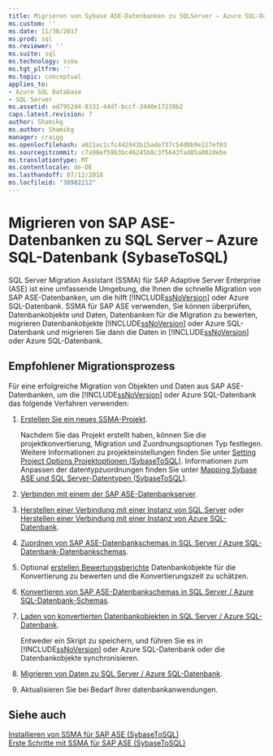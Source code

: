 ```yaml
---
title: Migrieren von Sybase ASE-Datenbanken zu SQLServer – Azure SQL-Datenbank | Microsoft-Dokumentation
ms.custom: ''
ms.date: 11/30/2017
ms.prod: sql
ms.reviewer: ''
ms.suite: sql
ms.technology: ssma
ms.tgt_pltfrm: ''
ms.topic: conceptual
applies_to:
- Azure SQL Database
- SQL Server
ms.assetid: ed7952d4-8331-44d7-bccf-3440e17238b2
caps.latest.revision: 7
author: Shamikg
ms.author: Shamikg
manager: craigg
ms.openlocfilehash: a021ac1cfc442943b15ade737c54d0b9e227ef03
ms.sourcegitcommit: c7a98ef59b3bc46245b8c3f5643fad85a082debe
ms.translationtype: MT
ms.contentlocale: de-DE
ms.lasthandoff: 07/12/2018
ms.locfileid: "38982212"
---
```

# <a name="migrating-sap-ase-databases-to-sql-server---azure-sql-database-sybasetosql"></a>Migrieren von SAP ASE-Datenbanken zu SQL Server – Azure SQL-Datenbank (SybaseToSQL)
SQL Server Migration Assistant (SSMA) für SAP Adaptive Server Enterprise (ASE) ist eine umfassende Umgebung, die Ihnen die schnelle Migration von SAP ASE-Datenbanken, um die hilft [!INCLUDE[ssNoVersion](../../includes/ssnoversion_md.md)] oder Azure SQL-Datenbank. SSMA für SAP ASE verwenden, Sie können überprüfen, Datenbankobjekte und Daten, Datenbanken für die Migration zu bewerten, migrieren Datenbankobjekte [!INCLUDE[ssNoVersion](../../includes/ssnoversion_md.md)] oder Azure SQL-Datenbank und migrieren Sie dann die Daten in [!INCLUDE[ssNoVersion](../../includes/ssnoversion_md.md)] oder Azure SQL-Datenbank.  
  
## <a name="recommended-migration-process"></a>Empfohlener Migrationsprozess  
Für eine erfolgreiche Migration von Objekten und Daten aus SAP ASE-Datenbanken, um die [!INCLUDE[ssNoVersion](../../includes/ssnoversion_md.md)] oder Azure SQL-Datenbank das folgende Verfahren verwenden:  
  
1.  [Erstellen Sie ein neues SSMA-Projekt](http://msdn.microsoft.com/11091d95-c488-48c3-891a-743cac94ac93).  
  
    Nachdem Sie das Projekt erstellt haben, können Sie die projektkonvertierung, Migration und Zuordnungsoptionen Typ festlegen. Weitere Informationen zu projekteinstellungen finden Sie unter [Setting Project Options Projektoptionen &#40;SybaseToSQL&#41;](../../ssma/sybase/setting-project-options-sybasetosql.md). Informationen zum Anpassen der datentypzuordnungen finden Sie unter [Mapping Sybase ASE und SQL Server-Datentypen &#40;SybaseToSQL&#41;](../../ssma/sybase/mapping-sybase-ase-and-sql-server-data-types-sybasetosql.md).  
  
2.  [Verbinden mit einem der SAP ASE-Datenbankserver](http://msdn.microsoft.com/a45a2330-9175-4c9e-af38-ef920e350614).  
  
3.  [Herstellen einer Verbindung mit einer Instanz von SQL Server](http://msdn.microsoft.com/dd368a1a-45b0-40e9-b4d3-5cdb48c26606) oder [Herstellen einer Verbindung mit einer Instanz von Azure SQL-Datenbank](http://msdn.microsoft.com/9e77e4b0-40c0-455c-8431-ca5d43849aa7).  
  
4.  [Zuordnen von SAP ASE-Datenbankschemas in SQL Server / Azure SQL-Datenbank-Datenbankschemas](http://msdn.microsoft.com/2c927003-c49d-4fe1-8e3e-5b2899166268).  
  
5.  Optional [erstellen Bewertungsberichte](http://msdn.microsoft.com/eb996b7c-1eef-4f73-b5e6-2fa6faf7336c) Datenbankobjekte für die Konvertierung zu bewerten und die Konvertierungszeit zu schätzen.  
  
6.  [Konvertieren von SAP ASE-Datenbankschemas in SQL Server / Azure SQL-Datenbank-Schemas](http://msdn.microsoft.com/509cb65d-2f54-427a-83d7-37919cc4e3e3).  
  
7.  [Laden von konvertierten Datenbankobjekten in SQL Server / Azure SQL-Datenbank](http://msdn.microsoft.com/4c59256f-99a8-4351-9559-a455813dbd06).  
  
    Entweder ein Skript zu speichern, und führen Sie es in [!INCLUDE[ssNoVersion](../../includes/ssnoversion_md.md)] oder Azure SQL-Datenbank oder die Datenbankobjekte synchronisieren.  
  
8.  [Migrieren von Daten zu SQL Server / Azure SQL-Datenbank](http://msdn.microsoft.com/54a39f5e-9250-4387-a3ae-eae47c799811).  
  
9. Aktualisieren Sie bei Bedarf Ihrer datenbankanwendungen.  
  
## <a name="see-also"></a>Siehe auch  
[Installieren von SSMA für SAP ASE &#40;SybaseToSQL&#41;](../../ssma/sybase/installing-ssma-for-sybase-sybasetosql.md)  
[Erste Schritte mit SSMA für SAP ASE &#40;SybaseToSQL&#41;](../../ssma/sybase/getting-started-with-ssma-for-sybase-sybasetosql.md)  
  
